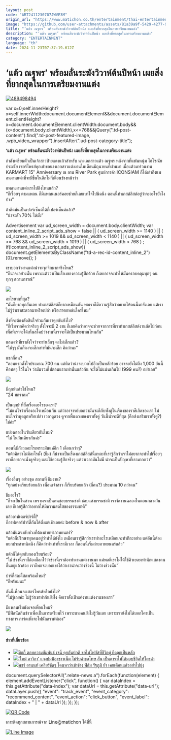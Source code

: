 ```yaml
---
layout: post
code: "ART2411230707JWVE3M"
origin_url: "https://www.matichon.co.th/entertainment/thai-entertainment/news_4915739"
image: "https://github.com/user-attachments/assets/81a39a9f-5429-4277-9170-8865398725ad"
title: "‘แต้ว ณฐพร’ พร้อมลั่นระฆังวิวาห์ต้นปีหน้า เผยสิ่งที่ยากสุดในการเตรียมงานแต่ง"
description: "‘แต้ว ณฐพร’ พร้อมลั่นระฆังวิวาห์ต้นปีหน้า เผยสิ่งที่ยากสุดในการเตรียมงานแต่ง"
category: "ENTERTAINMENT"
language: "th"
date: 2024-11-23T07:37:19.612Z
---
```


# ‘แต้ว ณฐพร’ พร้อมลั่นระฆังวิวาห์ต้นปีหน้า เผยสิ่งที่ยากสุดในการเตรียมงานแต่ง

[![](https://www.matichon.co.th/wp-content/uploads/2024/11/489498494.jpg "489498494")](https://www.matichon.co.th/wp-content/uploads/2024/11/489498494.jpg)

var x=0;self.innerHeight?x=self.innerWidth:document.documentElement&&document.documentElement.clientHeight?x=document.documentElement.clientWidth:document.body&&(x=document.body.clientWidth),x<=768&&jQuery(".td-post-content").find(".td-post-featured-image, .wpb\_video\_wrapper").insertAfter(".ud-post-category-title");

**‘แต้ว ณฐพร’ พร้อมลั่นระฆังวิวาห์ต้นปีหน้า เผยสิ่งที่ยากสุดในการเตรียมงานแต่ง**

กำลังเตรียมตัวเป็นเจ้าสาวป้ายแดงแล้วสำหรับ นางเอกสาวแต้ว ณฐพร หลังจากที่แฟนหนุ่ม ไฮโซณัย ประณัย เซอร์ไพรส์คุกเข่าขอนางเอกสาวแต่งงานในเดือนมิถุนายนที่ผ่านมา เมื่อแต้วมาร่วมงาน KARMART 15″ Anniversary ณ ลาน River Park ศูนย์การค้า ICONSIAM ก็ได้เล่าถึงแพลนงานแต่งที่จะมีขึ้นในอีกไม่กี่เดือนข้างหน้าว่า

แพลนงานแต่งเราไปถึงไหนแล้ว?  
“ก็เรื่อยๆ ตามแพลน ก็มีแพลนเนอร์คอยช่วยก็เลยเบาใจไปนิดนึง ตอนนี้ทำเกสต์ลิสต์อยู่ว่าจะอะไรยังไงบ้าง”

ถ้าคิดมันเป็นเปอร์เซ็นต์ได้กี่เปอร์เซ็นต์แล้ว?  
“น่าจะสัก 70% ได้มั้ง”

Advertisement var ud\_screen\_width = document.body.clientWidth; var content\_inline\_2\_script\_ads\_show = false || ( ud\_screen\_width >= 1140 ) || ( ud\_screen\_width >= 1019 && ud\_screen\_width < 1140 ) || ( ud\_screen\_width >= 768 && ud\_screen\_width < 1019 ) || ( ud\_screen\_width < 768 ) ; if(!content\_inline\_2\_script\_ads\_show){ document.getElementsByClassName("td-a-rec-id-content\_inline\_2")\[0\].remove(); }

เขาบอกว่างานแต่งน่าจะจุกจิกมากจริงไหม?  
“ก็น่าจะอย่างนั้น เพราะแต้วว่าเป็นเรื่องของความรู้สึกด้วย ก็เลยอาจจะทำให้มันครอบคลุมทุกๆ คน ทุกๆ สถานการณ์”

![](https://www.matichon.co.th/wp-content/uploads/2024/11/149654_0-1024x768.jpg)

อะไรยากที่สุด?  
“มันก็ยากทุกอันเลย ทำเกสต์ลิสต์ก็ยากเหมือนกัน พอเราก็มีความรู้สึกว่าอยากให้คนนี้มาจังเลย แต่เราไม่รู้ว่าเขาสะดวกมาหรือเปล่า หรือเราตกหล่นใครไหม”

สิ่งที่จะต้องตัดสินใจร่วมกันเราคุยกันยังไง?  
“ก็เริ่มจากคิดว่าจริงๆ ตั้งใจจะมี 2 งาน ก็เลยคิดว่าอาจจะช่วยจากการที่เราทำเกสต์ลิสต์งานถัดไปก่อน เพื่อที่เราจะได้เห็นสโคปว่างานนี้เราจะได้เป็นประมาณไหนกัน”

แสดงว่าที่เราตั้งใจว่าจะทำเล็กๆ คงไม่เล็กแล้ว?  
“ใช่ๆๆ มันก็คงจะเล็กเท่าที่มันจะเล็ก คิดว่านะ”

แขกกี่คน?  
“ตอนแรกตั้งใจประมาณ 700 คน แต่คิดว่าน่าจะบวกไปอีกเป็นหลักร้อย อาจจะยังไม่ถึง 1,000 อันนี้คือทดๆ ไว้ในใจ ว่ามันรวมไปตอนแรกเท่านั้นแล้วกัน จะได้ไม่แน่นเกินไป (999 คน?) อย่าเลย”

![](https://www.matichon.co.th/wp-content/uploads/2024/11/SaveClip.App_449314826_18440662963002790_1910743447616718282_n_0-683x1024.jpg)

มีฤกษ์แล้วใช่ไหม?  
“24 มกราคม”

เป็นฤกษ์ ที่สื่อเรื่องอะไรของเรา?  
“ไม่แน่ใจว่าเรื่องอะไรเหมือนกัน แต่ว่าอาจารย์บอกว่ามันจะดีกับทั้งคู่ในเรื่องของราศีเกิดของเรา ไม่แน่ใจว่าพูดถูกหรือเปล่า เวลาดูดวง ดูจากพื้นดวงของเราทั้งคู่ วันนี้น่าจะดีที่สุด (คือส่งเสริมเราทั้งคู่?)  
ใช่ค่ะ”

แบ่งฉลองในวันเดียวกันไหม?  
“ใช่ ในวันเดียวกันค่ะ”

ตอนนี้มีกังวลอะไรเพราะมันแค่อีก 1 เดือนกว่าๆ?  
“แต้วคิดว่าไม่มีอะไรมั้ง (ยิ้ม) ก็น่าจะเป็นเรื่องเกสต์ลิสต์นี่แหละที่เรารู้สึกว่าเราไม่อยากจะทำไปเรื่อยๆ เราก็อยากจะนั่งดูจริงๆ และใช้ความรู้สึกจริงๆ แต่ว่าเวลามันไม่มี น่าจะเป็นปัญหาที่เรามากกว่า”

![](https://www.matichon.co.th/wp-content/uploads/2024/11/SaveClip.App_449315996_18440662984002790_1909790806654700425_n_0-683x1024.jpg)

เรื่องอื่นๆ อย่างชุด สถานที่ ธีมงาน?  
“ทุกอย่างเรียบร้อยแล้ว เพื่อนเจ้าสาว ก็เรียบร้อยแล้ว (กี่คน?) ประมาณ 10 กว่าคน”

ธีมอะไร?  
“ก็จะเป็นในสวน เพราะเราเป็นคนชอบธรรมชาติ ชอบแสงธรรมชาติ เราจัดงานฉลองในตอนกลางวันเลย ก็เลยรู้สึกว่าอยากให้มีความสดใสของธรรมชาติ”

แล้วอาฟเตอร์ปาร์ตี้?  
ก็อาฟเตอร์ปาร์ตี้กันได้ตั้งแต่เช้าเลยค่ะ before & now & after

แล้วมันตรงกับช่วงที่ต้องถ่ายทำภาพยนตร์?  
“แต้วก็ปรึกษาทุกคนอยู่ว่าทำได้ยังไง เหมือนเรารู้สึกว่าเราทำอะไรเหมือนจะทำทีละอย่าง แต่อันนี้ต้องแยกประสาทนิดนึง ก็คิดว่าทำเท่าที่เรามีเวลา ก็ตอนนี้เริ่มถ่ายภาพยนตร์แล้ว”

แต้วก็ได้คุยกับกองเรียบร้อย?  
“ใช่ ช่วงนี้เราก็ต้องล็อกไว้ว่าช่วงนี้เราต้องทำงานแต่งงานนะ แต่พอดีเราไม่ได้ใช้คิวเยอะเท่านักแสดงคนอื่นอยู่แล้วด้วย เราก็พอจะบอกเขาได้ว่าเราน่าจะว่างช่วงนี้ ไม่ว่างช่วงนั้น”

ปาร์ตี้สละโสดพร้อมไหม?  
“ก็พร้อมนะ”

อันนี้เพื่อนจะเซอร์ไพรส์หรือยังไง?  
“ไม่รู้เลยค่ะ ไม่รู้ว่าเขาทำกันยังไง คือเราตั้งเป้าแค่งานแต่งงานของเรา”

มีแพลนเริ่มนัดเจอเพื่อนไหม?  
“มีฟีลนัดกินข้าวเพื่อเป็นการเตรียมไว้ เพราะบางคนยังไม่รู้วันเลย เพราะเรายังไม่ได้บอกใครเป็นทางการ การ์ดเพิ่งจะไฟนัลดราฟต์เอง”

![](https://www.matichon.co.th/wp-content/uploads/2024/11/SaveClip.App_449297356_18440662975002790_182645415138657751_n_0-683x1024.jpg)

#### ข่าวที่เกี่ยวข้อง

*   [![](https://www.matichon.co.th/wp-content/uploads/2024/11/mjkl9-wed.jpg)มิกกี้ ตอบความสัมพันธ์ เจนี่ คุยกันปกติ ขอไม่โฟกัสที่ชีวิตคู่ ยึดลูกเป็นหลัก](https://www.matichon.co.th/entertainment/thai-entertainment/news_4915555)
*   [![](https://www.matichon.co.th/wp-content/uploads/2024/11/mai1.jpg)‘ใหม่ ดาวิกา’ แจงปมฟ้องชาวเน็ต ไม่รับคำขอโทษ ลั่น เป็นดาราไม่ได้มอบชีวิตให้ใครด่า](https://www.matichon.co.th/entertainment/thai-entertainment/news_4915438)
*   [![](https://www.matichon.co.th/wp-content/uploads/2024/11/7524045.jpg)พชร์ อานนท์ เคลียร์ชัดๆ โดนหาว่าเข้าข้าง ฟิล์ม รัฐภูมิ ย้ำ เคยเตือนแล้วอย่าไปยุ่ง](https://www.matichon.co.th/entertainment/news_4915406)

document.querySelectorAll(".relate-news a").forEach(function(element) { element.addEventListener("click", function() { var dataIndex = this.getAttribute("data-index"); var dataUrl = this.getAttribute("data-url"); dataLayer.push({ "event": "track\_event", "event\_category": "recommend\_content", "event\_action": "click\_button", "event\_label": dataIndex + " | " + dataUrl }); }); });

[![QR Code](https://www.matichon.co.th/wp-content/uploads/2023/07/wob1371z.jpg)](https://lin.ee/ht0nDxX)

เกาะติดทุกสถานการณ์จาก Line@matichon ได้ที่นี่

[![Line Image](https://www.matichon.co.th/wp-content/uploads/2023/07/th.png)](https://lin.ee/ht0nDxX)